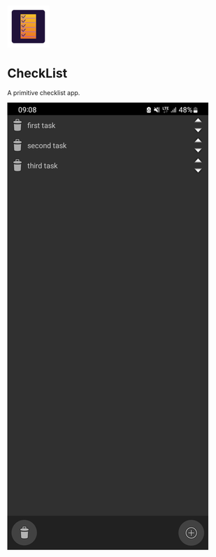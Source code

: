 ![CheckList icon](https://raw.githubusercontent.com/tinycodecrank/CheckList/master/app/src/main/res/mipmap-xhdpi/ic_launcher.webp)
# CheckList

A primitive checklist app.

![Screenshot](https://raw.githubusercontent.com/tinycodecrank/CheckList/master/md/Screenshot_CheckList.png)
